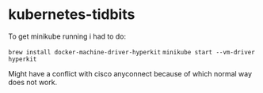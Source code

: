 # kubernetes-tidbits

To get minikube running i had to do:

`brew install docker-machine-driver-hyperkit`
`minikube start --vm-driver hyperkit`

Might have a conflict with cisco anyconnect because of which normal way does not work.
